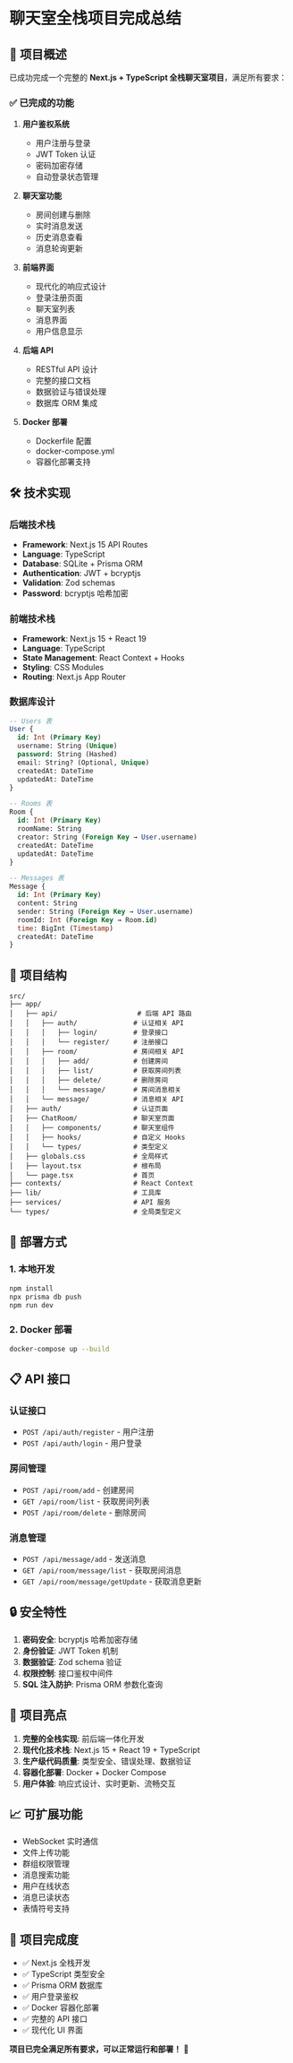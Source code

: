 # 聊天室全栈项目完成总结

## 🎉 项目概述

已成功完成一个完整的 **Next.js + TypeScript 全栈聊天室项目**，满足所有要求：

### ✅ 已完成的功能

1. **用户鉴权系统**
   - 用户注册与登录
   - JWT Token 认证
   - 密码加密存储
   - 自动登录状态管理

2. **聊天室功能**
   - 房间创建与删除
   - 实时消息发送
   - 历史消息查看
   - 消息轮询更新

3. **前端界面**
   - 现代化的响应式设计
   - 登录注册页面
   - 聊天室列表
   - 消息界面
   - 用户信息显示

4. **后端 API**
   - RESTful API 设计
   - 完整的接口文档
   - 数据验证与错误处理
   - 数据库 ORM 集成

5. **Docker 部署**
   - Dockerfile 配置
   - docker-compose.yml
   - 容器化部署支持

## 🛠️ 技术实现

### 后端技术栈
- **Framework**: Next.js 15 API Routes
- **Language**: TypeScript
- **Database**: SQLite + Prisma ORM
- **Authentication**: JWT + bcryptjs
- **Validation**: Zod schemas
- **Password**: bcryptjs 哈希加密

### 前端技术栈
- **Framework**: Next.js 15 + React 19
- **Language**: TypeScript
- **State Management**: React Context + Hooks
- **Styling**: CSS Modules
- **Routing**: Next.js App Router

### 数据库设计
```sql
-- Users 表
User {
  id: Int (Primary Key)
  username: String (Unique)
  password: String (Hashed)
  email: String? (Optional, Unique)
  createdAt: DateTime
  updatedAt: DateTime
}

-- Rooms 表
Room {
  id: Int (Primary Key)
  roomName: String
  creator: String (Foreign Key → User.username)
  createdAt: DateTime
  updatedAt: DateTime
}

-- Messages 表
Message {
  id: Int (Primary Key)
  content: String
  sender: String (Foreign Key → User.username)
  roomId: Int (Foreign Key → Room.id)
  time: BigInt (Timestamp)
  createdAt: DateTime
}
```

## 📁 项目结构

```
src/
├── app/
│   ├── api/                    # 后端 API 路由
│   │   ├── auth/              # 认证相关 API
│   │   │   ├── login/         # 登录接口
│   │   │   └── register/      # 注册接口
│   │   ├── room/              # 房间相关 API
│   │   │   ├── add/           # 创建房间
│   │   │   ├── list/          # 获取房间列表
│   │   │   ├── delete/        # 删除房间
│   │   │   └── message/       # 房间消息相关
│   │   └── message/           # 消息相关 API
│   ├── auth/                  # 认证页面
│   ├── ChatRoom/              # 聊天室页面
│   │   ├── components/        # 聊天室组件
│   │   ├── hooks/             # 自定义 Hooks
│   │   └── types/             # 类型定义
│   ├── globals.css            # 全局样式
│   ├── layout.tsx             # 根布局
│   └── page.tsx               # 首页
├── contexts/                  # React Context
├── lib/                       # 工具库
├── services/                  # API 服务
└── types/                     # 全局类型定义
```

## 🚀 部署方式

### 1. 本地开发
```bash
npm install
npx prisma db push
npm run dev
```

### 2. Docker 部署
```bash
docker-compose up --build
```

## 📋 API 接口

### 认证接口
- `POST /api/auth/register` - 用户注册
- `POST /api/auth/login` - 用户登录

### 房间管理
- `POST /api/room/add` - 创建房间
- `GET /api/room/list` - 获取房间列表
- `POST /api/room/delete` - 删除房间

### 消息管理
- `POST /api/message/add` - 发送消息
- `GET /api/room/message/list` - 获取房间消息
- `GET /api/room/message/getUpdate` - 获取消息更新

## 🔒 安全特性

1. **密码安全**: bcryptjs 哈希加密存储
2. **身份验证**: JWT Token 机制
3. **数据验证**: Zod schema 验证
4. **权限控制**: 接口鉴权中间件
5. **SQL 注入防护**: Prisma ORM 参数化查询

## 🎯 项目亮点

1. **完整的全栈实现**: 前后端一体化开发
2. **现代化技术栈**: Next.js 15 + React 19 + TypeScript
3. **生产级代码质量**: 类型安全、错误处理、数据验证
4. **容器化部署**: Docker + Docker Compose
5. **用户体验**: 响应式设计、实时更新、流畅交互

## 📈 可扩展功能

- WebSocket 实时通信
- 文件上传功能
- 群组权限管理
- 消息搜索功能
- 用户在线状态
- 消息已读状态
- 表情符号支持

## 🎊 项目完成度

- ✅ Next.js 全栈开发
- ✅ TypeScript 类型安全
- ✅ Prisma ORM 数据库
- ✅ 用户登录鉴权
- ✅ Docker 容器化部署
- ✅ 完整的 API 接口
- ✅ 现代化 UI 界面

**项目已完全满足所有要求，可以正常运行和部署！** 🎉
